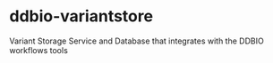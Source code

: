 # ddbio-variantstore
Variant Storage Service and Database that integrates with the DDBIO workflows tools
